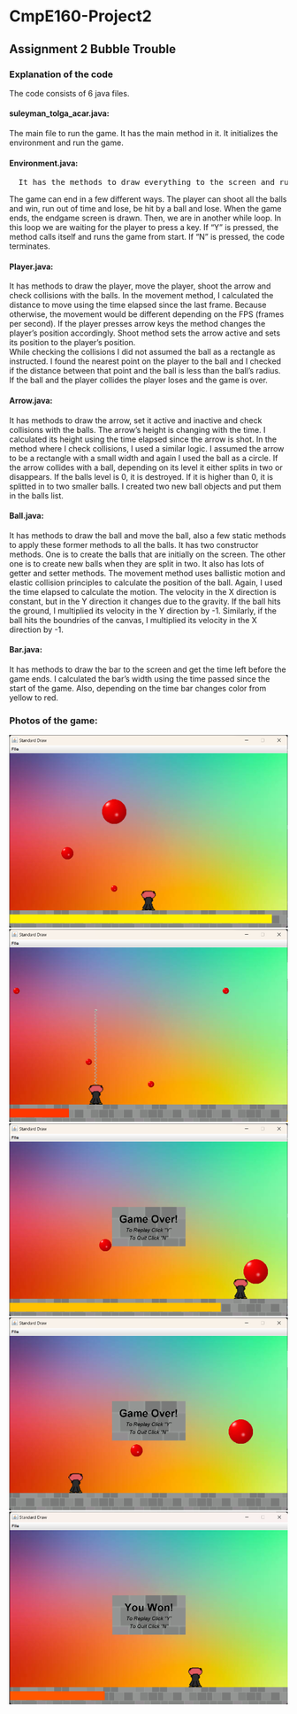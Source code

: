 # CmpE160-Project2
## Assignment 2 Bubble Trouble
### Explanation of the code
The code consists of 6 java files.
#### suleyman_tolga_acar.java:
The main file to run the game. It has the main method in it. It initializes the environment and run the game.
#### Environment.java:
<pre>  It has the methods to draw everything to the screen and run the game. The player, bar, arrow and the balls objects are initialized here. In the method that runs the game, first of all, the objects and the canvas are initialized. Then the main game loop comes in (it is a while loop). Each frame it checks the player inputs and handles them using methods from the player object. Also, it checks collisions between the player and the balls and between the arrow and the balls using methods from the player object and arrow object. Then, it draws the new state of the game. Finally, it waits for a few miliseconds to run the game smoothly.  </pre>
  The game can end in a few different ways. The player can shoot all the balls and win, run out of time and lose, be hit by a ball and lose. When the game ends, the endgame screen is drawn. Then, we are in another while loop. In this loop we are waiting for the player to press a key. If “Y” is pressed, the method calls itself and runs the game from start. If “N” is pressed, the code terminates.
#### Player.java:
  It has methods to draw the player, move the player, shoot the arrow and check collisions with the balls. In the movement method, I calculated the distance to move using the time elapsed since the last frame. Because otherwise, the movement would be different depending on the FPS (frames per second). If the player presses arrow keys the method changes the player’s position accordingly. Shoot method sets the arrow active and sets its position to the player’s position.  
  While checking the collisions I did not assumed the ball as a rectangle as instructed. I found the nearest point on the player to the ball and I checked if the distance between that point and the ball is less than the ball’s radius. If the ball and the player collides the player loses and the game is over.
#### Arrow.java:
  It has methods to draw the arrow, set it active and inactive and check collisions with the balls. The arrow’s height is changing with the time. I calculated its height using the time elapsed since the arrow is shot. In the method where I check collisions, I used a similar logic. I assumed the arrow to be a rectangle with a small width and again I used the ball as a circle. If the arrow collides with a ball, depending on its level it either splits in two or disappears. If the balls level is 0, it is destroyed. If it is higher than 0, it is splitted in to two smaller balls. I created two new ball objects and put them in the balls list. 
#### Ball.java:
  It has methods to draw the ball and move the ball, also a few static methods to apply these former methods to all the balls. It has two constructor methods. One is to create the balls that are initially on the screen. The other one is to create new balls when they are split in two. It also has lots of getter and setter methods. The movement method uses ballistic motion and elastic collision principles to calculate the position of the ball. Again, I used the time elapsed to calculate the motion. The velocity in the X direction is constant, but in the Y direction it changes due to the gravity. If the ball hits the ground, I multiplied its velocity in the Y direction by -1. Similarly, if the ball hits the boundries of the canvas, I multiplied its velocity in the X direction by -1. 
#### Bar.java:
  It has methods to draw the bar to the screen and get the time left before the game ends. I calculated the bar’s width using the time passed since the start of the game. Also, depending on the time bar changes color from yellow to red.
### Photos of the game:
![Photo 1](photo1.png)
![Photo 2](photo2.png)
![Photo 3](photo3.png)
![Photo 4](photo4.png)
![Photo 5](photo5.png)
